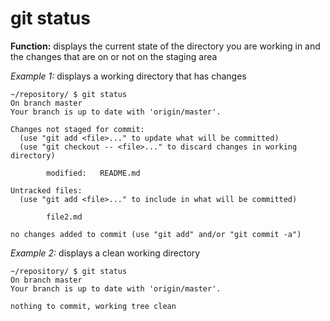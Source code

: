 # git status
**Function:** displays the current state of the directory you are working in and the changes that are on or not on the staging area

*Example 1:*
displays a working directory that has changes
```
~/repository/ $ git status
On branch master
Your branch is up to date with 'origin/master'.

Changes not staged for commit:
  (use "git add <file>..." to update what will be committed)
  (use "git checkout -- <file>..." to discard changes in working directory)

        modified:   README.md

Untracked files:
  (use "git add <file>..." to include in what will be committed)

        file2.md

no changes added to commit (use "git add" and/or "git commit -a")
```
*Example 2:*
displays a clean working directory
```
~/repository/ $ git status
On branch master
Your branch is up to date with 'origin/master'.

nothing to commit, working tree clean
```